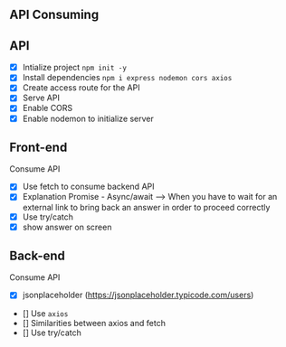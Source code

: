 ## API Consuming

## API

- [x] Intialize project `npm init -y`
- [x] Install dependencies `npm i express nodemon cors axios`
- [x] Create access route for the API
- [x] Serve API
- [x] Enable CORS
- [x] Enable nodemon to initialize server

## Front-end

Consume API

- [x] Use fetch to consume backend API
- [x] Explanation Promise - Async/await --> When you have to wait for an external link to bring back an answer in order to proceed correctly
- [x] Use try/catch
- [x] show answer on screen

## Back-end

Consume API

- [x] jsonplaceholder (https://jsonplaceholder.typicode.com/users)
- [] Use `axios`
- [] Similarities between axios and fetch
- [] Use try/catch
